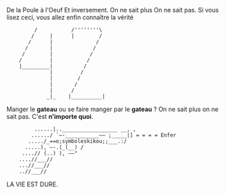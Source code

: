 De la Poule à l'Oeuf
Et inversement. On ne sait plus
On ne sait pas.
Si vous lisez ceci, vous allez enfin connaître la vérité







             /           /''''''''\
            /     |      |        /
           /      |              /
          /       |             /
         /        |            /
        /         |           /
        |_________|          /
                  |         /
                  |        /
                  |       /
                  |      /
                 _|_    |__________|



Manger le **gateau**
ou se faire manger par le **gateau** ?
On ne sait plus
on ne sait pas.
C'est **n'importe quoi**.

                 
             ......|..__________________ __, ,
            ....../ `–-___________–– ;_____|] = = = = Enfer
           ...../_==o;symboleskikou;;___.:/
          .....), –-.(_(__) / 
         ....// (..) ), ––"
        ....//___//
        ...//___//
        ..//___//
 
LA VIE EST DURE.
